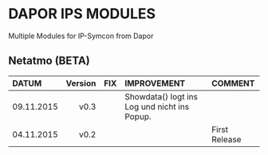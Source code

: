 # DAPOR IPS MODULES

Multiple Modules for IP-Symcon from Dapor

Netatmo (BETA)
- 
|DATUM| Version  | FIX | IMPROVEMENT| COMMENT
| :-------------| -------------: | :------------- |:------------- |:------------- |
| 09.11.2015 | v0.3 |   | Showdata() logt ins Log und nicht ins Popup.| |
| 04.11.2015 | v0.2 |   | | First Release|


